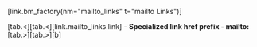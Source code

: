 [link.bm_factory(nm="mailto_links" t="mailto Links")]

[tab.<][tab.<][link.mailto_links.link] - **Specialized link href prefix - mailto:**[tab.>][tab.>][b]
